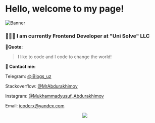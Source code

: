 # Hello, welcome to my page!
![Banner](https://raw.githubusercontent.com/MrAbdurakhimov/MrAbdurakhimov/main/mrabdurakhimov.png)
### 👨🏻‍💻 I am currently Frontend Developer at "Uni Solve" LLC
**🖤Quote:**
>I like to code and I code to change the world!

**📧 Contact me:**
 
Telegram: [@iBlogs_uz](https://t.me/iblogs_uz)

Stackoverflow: [@MrAbdurakhimov](https://stackoverflow.com/cv/mrabdurakhimov)

Instagram: [@Mukhammadyusuf_Abdurakhimov](https://www.instagram.com/mukhammadyusuf_abdurakhimov/)

Email: icoderx@yandex.com


<p align="center"><img src="https://raw.githubusercontent.com/arcticicestudio/nord-docs/develop/assets/images/nord/repository-footer-separator.svg?sanitize=true" /></p>
